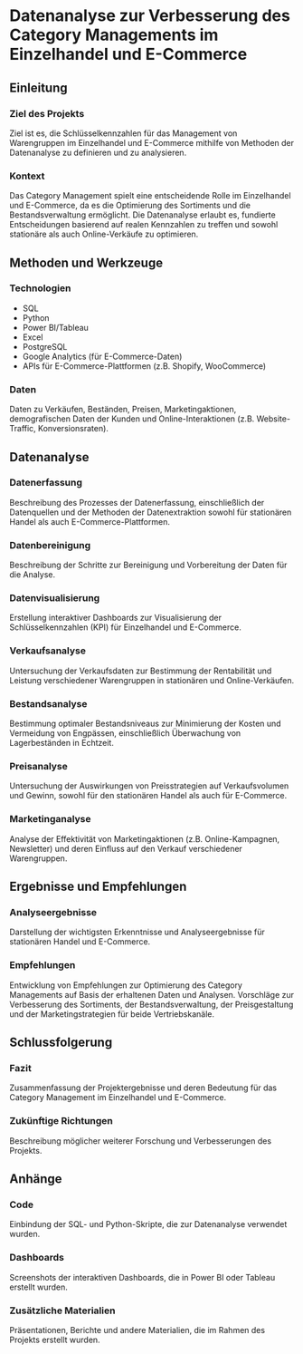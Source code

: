 # Datenanalyse zur Verbesserung des Category Managements im Einzelhandel und E-Commerce

## Einleitung
### Ziel des Projekts
Ziel ist es, die Schlüsselkennzahlen für das Management von Warengruppen im Einzelhandel und E-Commerce mithilfe von Methoden der Datenanalyse zu definieren und zu analysieren.

### Kontext
Das Category Management spielt eine entscheidende Rolle im Einzelhandel und E-Commerce, da es die Optimierung des Sortiments und die Bestandsverwaltung ermöglicht. Die Datenanalyse erlaubt es, fundierte Entscheidungen basierend auf realen Kennzahlen zu treffen und sowohl stationäre als auch Online-Verkäufe zu optimieren.

## Methoden und Werkzeuge
### Technologien
- SQL
- Python
- Power BI/Tableau
- Excel
- PostgreSQL
- Google Analytics (für E-Commerce-Daten)
- APIs für E-Commerce-Plattformen (z.B. Shopify, WooCommerce)

### Daten
Daten zu Verkäufen, Beständen, Preisen, Marketingaktionen, demografischen Daten der Kunden und Online-Interaktionen (z.B. Website-Traffic, Konversionsraten).

## Datenanalyse
### Datenerfassung
Beschreibung des Prozesses der Datenerfassung, einschließlich der Datenquellen und der Methoden der Datenextraktion sowohl für stationären Handel als auch E-Commerce-Plattformen.

### Datenbereinigung
Beschreibung der Schritte zur Bereinigung und Vorbereitung der Daten für die Analyse.

### Datenvisualisierung
Erstellung interaktiver Dashboards zur Visualisierung der Schlüsselkennzahlen (KPI) für Einzelhandel und E-Commerce.

### Verkaufsanalyse
Untersuchung der Verkaufsdaten zur Bestimmung der Rentabilität und Leistung verschiedener Warengruppen in stationären und Online-Verkäufen.

### Bestandsanalyse
Bestimmung optimaler Bestandsniveaus zur Minimierung der Kosten und Vermeidung von Engpässen, einschließlich Überwachung von Lagerbeständen in Echtzeit.

### Preisanalyse
Untersuchung der Auswirkungen von Preisstrategien auf Verkaufsvolumen und Gewinn, sowohl für den stationären Handel als auch für E-Commerce.

### Marketinganalyse
Analyse der Effektivität von Marketingaktionen (z.B. Online-Kampagnen, Newsletter) und deren Einfluss auf den Verkauf verschiedener Warengruppen.

## Ergebnisse und Empfehlungen
### Analyseergebnisse
Darstellung der wichtigsten Erkenntnisse und Analyseergebnisse für stationären Handel und E-Commerce.

### Empfehlungen
Entwicklung von Empfehlungen zur Optimierung des Category Managements auf Basis der erhaltenen Daten und Analysen. Vorschläge zur Verbesserung des Sortiments, der Bestandsverwaltung, der Preisgestaltung und der Marketingstrategien für beide Vertriebskanäle.

## Schlussfolgerung
### Fazit
Zusammenfassung der Projektergebnisse und deren Bedeutung für das Category Management im Einzelhandel und E-Commerce.

### Zukünftige Richtungen
Beschreibung möglicher weiterer Forschung und Verbesserungen des Projekts.

## Anhänge
### Code
Einbindung der SQL- und Python-Skripte, die zur Datenanalyse verwendet wurden.

### Dashboards
Screenshots der interaktiven Dashboards, die in Power BI oder Tableau erstellt wurden.

### Zusätzliche Materialien
Präsentationen, Berichte und andere Materialien, die im Rahmen des Projekts erstellt wurden.